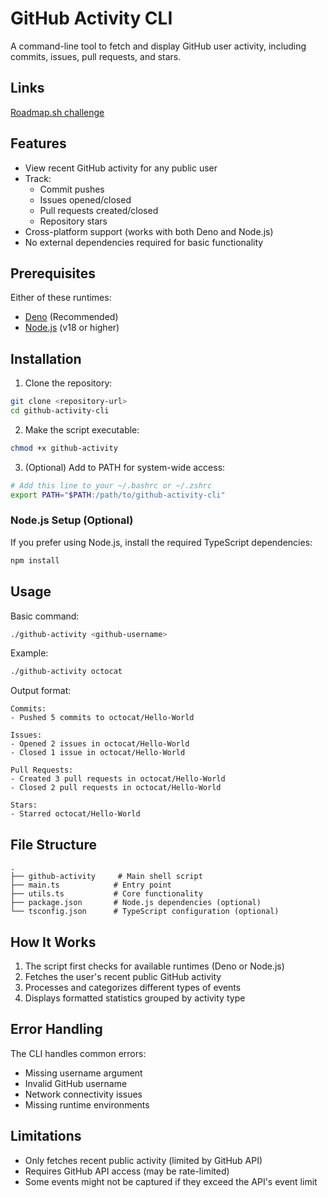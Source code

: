 # GitHub Activity CLI

A command-line tool to fetch and display GitHub user activity, including commits, issues, pull requests, and stars.

## Links

[Roadmap.sh challenge](https://roadmap.sh/projects/github-user-activity)

## Features

- View recent GitHub activity for any public user
- Track:
  - Commit pushes
  - Issues opened/closed
  - Pull requests created/closed
  - Repository stars
- Cross-platform support (works with both Deno and Node.js)
- No external dependencies required for basic functionality

## Prerequisites

Either of these runtimes:

- [Deno](https://docs.deno.com/runtime) (Recommended)
- [Node.js](https://nodejs.org/) (v18 or higher)

## Installation

1. Clone the repository:

```bash
git clone <repository-url>
cd github-activity-cli
```

2. Make the script executable:

```bash
chmod +x github-activity
```

3. (Optional) Add to PATH for system-wide access:

```bash
# Add this line to your ~/.bashrc or ~/.zshrc
export PATH="$PATH:/path/to/github-activity-cli"
```

### Node.js Setup (Optional)

If you prefer using Node.js, install the required TypeScript dependencies:

```bash
npm install
```

## Usage

Basic command:

```bash
./github-activity <github-username>
```

Example:

```bash
./github-activity octocat
```

Output format:

```
Commits:
- Pushed 5 commits to octocat/Hello-World

Issues:
- Opened 2 issues in octocat/Hello-World
- Closed 1 issue in octocat/Hello-World

Pull Requests:
- Created 3 pull requests in octocat/Hello-World
- Closed 2 pull requests in octocat/Hello-World

Stars:
- Starred octocat/Hello-World
```

## File Structure

```
.
├── github-activity     # Main shell script
├── main.ts            # Entry point
├── utils.ts           # Core functionality
├── package.json       # Node.js dependencies (optional)
└── tsconfig.json      # TypeScript configuration (optional)
```

## How It Works

1. The script first checks for available runtimes (Deno or Node.js)
2. Fetches the user's recent public GitHub activity
3. Processes and categorizes different types of events
4. Displays formatted statistics grouped by activity type

## Error Handling

The CLI handles common errors:

- Missing username argument
- Invalid GitHub username
- Network connectivity issues
- Missing runtime environments

## Limitations

- Only fetches recent public activity (limited by GitHub API)
- Requires GitHub API access (may be rate-limited)
- Some events might not be captured if they exceed the API's event limit
